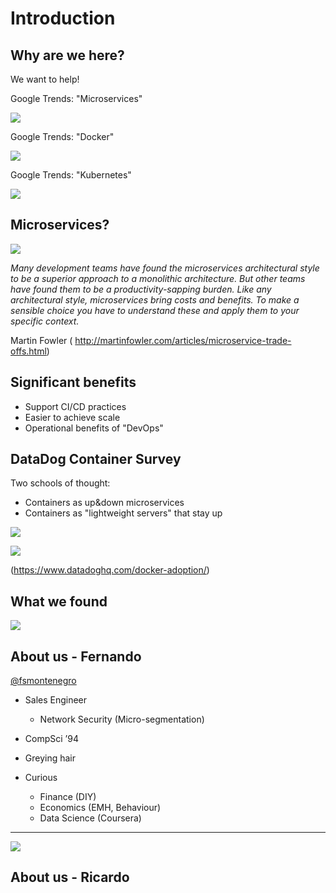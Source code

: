 # Introduction


## Why are we here?

We want to help!

Google Trends: "Microservices"

![](images/microservicesGT.png)

Google Trends:  "Docker"

![](images/DockerGT.png)


Google Trends: "Kubernetes"

![](images/kubernetesGT.png)



## Microservices?
![](images/microservicesF5.png)

*Many development teams have found the microservices architectural style to be a superior approach to a monolithic architecture. But other teams have found them to be a productivity-sapping burden. Like any architectural style, microservices bring costs and benefits. To make a sensible choice you have to understand these and apply them to your specific context.*

Martin Fowler ( http://martinfowler.com/articles/microservice-trade-offs.html)


## Significant benefits
* Support CI/CD practices
* Easier to achieve scale
* Operational benefits of "DevOps"



## DataDog Container Survey

Two schools of thought:
* Containers as up&down microservices
* Containers as "lightweight servers" that stay up


![](images/ddContainerTypes.png)

![](images/ddContainerLife.png)

(https://www.datadoghq.com/docker-adoption/)



## What we found
![](images/DockerIceberg.jpg)



## About us - Fernando

[@fsmontenegro](https://twitter.com/fsmontenegro)

* Sales Engineer
  + Network Security (Micro-segmentation)
* CompSci ’94
* Greying hair

* Curious
  + Finance (DIY)
  + Economics (EMH, Behaviour)
  + Data Science (Coursera)

***
![](images/fmcat.png)


## About us - Ricardo
